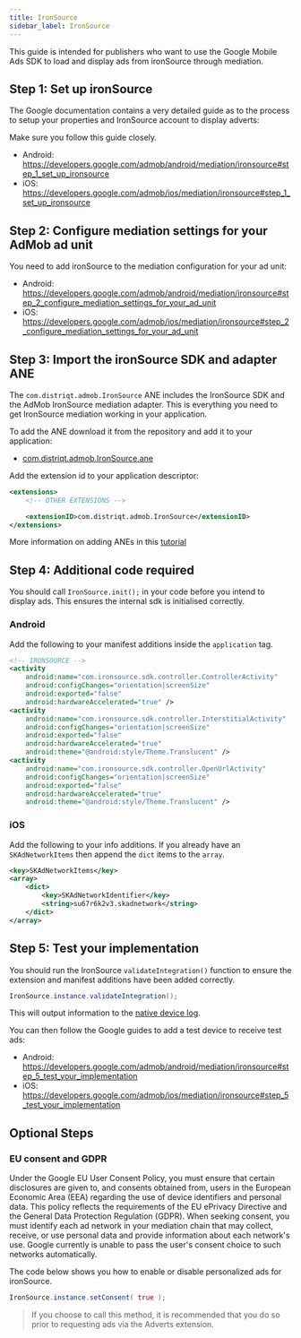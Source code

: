 ```yaml
---
title: IronSource
sidebar_label: IronSource
---
```



This guide is intended for publishers who want to use the Google Mobile Ads SDK to load and display ads from ironSource through mediation.


## Step 1: Set up ironSource

The Google documentation contains a very detailed guide as to the process to setup your properties and IronSource account to display adverts:

Make sure you follow this guide closely.

- Android: https://developers.google.com/admob/android/mediation/ironsource#step_1_set_up_ironsource
- iOS: https://developers.google.com/admob/ios/mediation/ironsource#step_1_set_up_ironsource



## Step 2: Configure mediation settings for your AdMob ad unit

You need to add ironSource to the mediation configuration for your ad unit:

- Android: https://developers.google.com/admob/android/mediation/ironsource#step_2_configure_mediation_settings_for_your_ad_unit
- iOS: https://developers.google.com/admob/ios/mediation/ironsource#step_2_configure_mediation_settings_for_your_ad_unit



## Step 3: Import the ironSource SDK and adapter ANE


The `com.distriqt.admob.IronSource` ANE includes the IronSource SDK and the AdMob IronSource mediation adapter. This is everything you need to get IronSource mediation working in your application.

To add the ANE download it from the repository and add it to your application:

- [com.distriqt.admob.IronSource.ane](https://github.com/distriqt/ANE-Adverts-Mediation/raw/master/lib/ironsource/com.distriqt.admob.IronSource.ane)

Add the extension id to your application descriptor:

```xml
<extensions>
    <!-- OTHER EXTENSIONS -->

    <extensionID>com.distriqt.admob.IronSource</extensionID>
</extensions>
```

More information on adding ANEs in this [tutorial](/docs/tutorials/getting-started)


## Step 4: Additional code required

You should call `IronSource.init();` in your code before you intend to display ads. This ensures the internal sdk is initialised correctly.
 

### Android

Add the following to your manifest additions inside the `application` tag. 

```xml
<!-- IRONSOURCE -->
<activity
    android:name="com.ironsource.sdk.controller.ControllerActivity"
    android:configChanges="orientation|screenSize"
    android:exported="false"
    android:hardwareAccelerated="true" />
<activity
    android:name="com.ironsource.sdk.controller.InterstitialActivity"
    android:configChanges="orientation|screenSize"
    android:exported="false"
    android:hardwareAccelerated="true"
    android:theme="@android:style/Theme.Translucent" />
<activity
    android:name="com.ironsource.sdk.controller.OpenUrlActivity"
    android:configChanges="orientation|screenSize"
    android:exported="false"
    android:hardwareAccelerated="true"
    android:theme="@android:style/Theme.Translucent" />
```


### iOS

Add the following to your info additions. If you already have an `SKAdNetworkItems` then append the `dict` items to the `array`.

```xml
<key>SKAdNetworkItems</key>
<array>
    <dict>
        <key>SKAdNetworkIdentifier</key>
        <string>su67r6k2v3.skadnetwork</string>
    </dict>
</array>
```



## Step 5: Test your implementation

You should run the IronSource `validateIntegration()` function to ensure the extension and manifest additions have been added correctly.


```actionscript
IronSource.instance.validateIntegration();
```

This will output information to the [native device log](/docs/tutorials/device-logs).



You can then follow the Google guides to add a test device to receive test ads:

- Android: https://developers.google.com/admob/android/mediation/ironsource#step_5_test_your_implementation
- iOS: https://developers.google.com/admob/ios/mediation/ironsource#step_5_test_your_implementation




## Optional Steps

### EU consent and GDPR

Under the Google EU User Consent Policy, you must ensure that certain disclosures are given to, and consents obtained from, users in the European Economic Area (EEA) regarding the use of device identifiers and personal data. This policy reflects the requirements of the EU ePrivacy Directive and the General Data Protection Regulation (GDPR). When seeking consent, you must identify each ad network in your mediation chain that may collect, receive, or use personal data and provide information about each network's use. Google currently is unable to pass the user's consent choice to such networks automatically.

The code below shows you how to enable or disable personalized ads for ironSource.


```actionscript
IronSource.instance.setConsent( true ); 
```

>
> If you choose to call this method, it is recommended that you do so prior to requesting ads via the Adverts extension.
>
